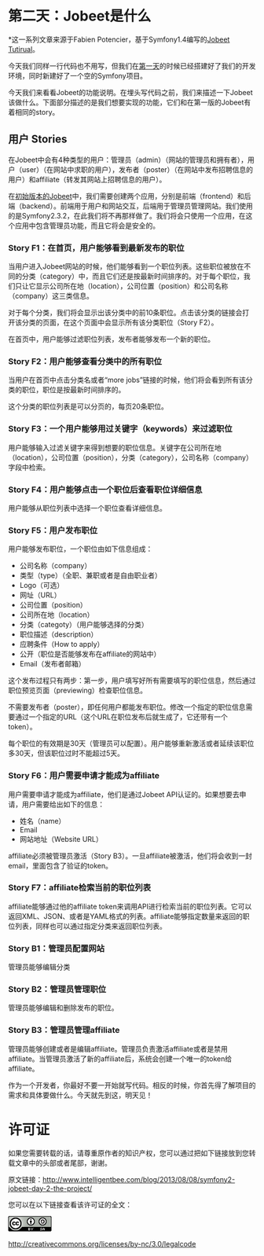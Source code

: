 # 第二天：Jobeet是什么 #

*这一系列文章来源于Fabien Potencier，基于Symfony1.4编写的[Jobeet Tutirual](http://symfony.com/legacy/doc/jobeet?orm=Doctrine)。

今天我们同样一行代码也不用写，但我们在[第一天](https://github.com/happen-zhang/symfony2-jobeet-tutorial/blob/master/chapter-01/chapter-01.md)的时候已经搭建好了我们的开发环境，同时新建好了一个空的Symfony项目。

今天我们来看看Jobeet的功能说明。在埋头写代码之前，我们来描述一下Jobeet该做什么。下面部分描述的是我们想要实现的功能，它们和在第一版的Jobeet有着相同的story。

## 用户 Stories ##

在Jobeet中会有4种类型的用户：管理员（admin）（网站的管理员和拥有者），用户（user）（在网站中求职的用户），发布者（poster）（在网站中发布招聘信息的用户）和affiliate（转发其网站上招聘信息的用户）。

在[初始版本的Jobeet](http://symfony.com/legacy/doc/jobeet?orm=Doctrine)中，我们需要创建两个应用，分别是前端（frontend）和后端（backend）。前端用于用户和网站交互，后端用于管理员管理网站。我们使用的是Symfony2.3.2，在此我们将不再那样做了。我们将会只使用一个应用，在这个应用中包含管理员功能，而且它将会是安全的。

### Story F1：在首页，用户能够看到最新发布的职位 ###

当用户进入Jobeet网站的时候，他们能够看到一个职位列表。这些职位被放在不同的分类（category）中，而且它们还是按最新时间排序的。对于每个职位，我们只让它显示公司所在地（location），公司位置（position）和公司名称（company）这三类信息。

对于每个分类，我们将会显示出该分类中的前10条职位。点击该分类的链接会打开该分类的页面，在这个页面中会显示所有该分类职位（Story F2）。

在首页中，用户能够过滤职位列表，发布者能够发布一个新的职位。

### Story F2：用户能够查看分类中的所有职位 ###

当用户在首页中点击分类名或者“more jobs”链接的时候，他们将会看到所有该分类的职位，职位是按最新时间排序的。

这个分类的职位列表是可以分页的，每页20条职位。

### Story F3：一个用户能够用过关键字（keywords）来过滤职位 ###

用户能够输入过滤关键字来得到想要的职位信息。关键字在公司所在地（location），公司位置（position），分类（category），公司名称（company）字段中检索。

### Story F4：用户能够点击一个职位后查看职位详细信息 ###

用户能够从职位列表中选择一个职位查看详细信息。

### Story F5：用户发布职位 ###

用户能够发布职位，一个职位由如下信息组成：

* 公司名称（company）
* 类型（type）（全职、兼职或者是自由职业者）
* Logo（可选）
* 网址（URL）
* 公司位置（position）
* 公司所在地（location）
* 分类（categoty）（用户能够选择的分类）
* 职位描述（description）
* 应聘条件（How to apply）
* 公开（职位是否能够发布在affiliate的网站中）
* Email（发布者邮箱）

这个发布过程只有两步：第一步，用户填写好所有需要填写的职位信息，然后通过职位预览页面（previewing）检查职位信息。

不需要发布者（poster），即任何用户都能发布职位。修改一个指定的职位信息需要通过一个指定的URL（这个URL在职位发布后就生成了，它还带有一个token）。

每个职位的有效期是30天（管理员可以配置）。用户能够重新激活或者延续该职位多30天，但该职位过时不能超过5天。


### Story F6：用户需要申请才能成为affiliate ###

用户需要申请才能成为affiliate，他们是通过Jobeet API认证的。如果想要去申请，用户需要给出如下的信息：

* 姓名（name）
* Email
* 网站地址（Website URL）

affiliate必须被管理员激活（Story B3）。一旦affiliate被激活，他们将会收到一封email，里面包含了验证的token。

### Story F7：affiliate检索当前的职位列表 ###

affiliate能够通过他的affiliate token来调用API进行检索当前的职位列表。它可以返回XML、JSON、或者是YAML格式的列表。affiliate能够指定数量来返回的职位列表，同样也可以通过指定分类来返回职位列表。

### Story B1：管理员配置网站 ###

管理员能够编辑分类

### Story B2：管理员管理职位 ###

管理员能够编辑和删除发布的职位。

### Story B3：管理员管理affiliate ###

管理员能够创建或者是编辑affiliate。管理员负责激活affiliate或者是禁用affiliate。当管理员激活了新的affiliate后，系统会创建一个唯一的token给affiliate。

作为一个开发者，你最好不要一开始就写代码。相反的时候，你首先得了解项目的需求和具体要做什么。今天就先到这，明天见！

# 许可证 #

如果您需要转载的话，请尊重原作者的知识产权，您可以通过把如下链接放到您转载文章中的头部或者尾部，谢谢。

原文链接：<http://www.intelligentbee.com/blog/2013/08/08/symfony2-jobeet-day-2-the-project/>

您可以在以下链接查看该许可证的全文：

![](../imgs/license.png)

<http://creativecommons.org/licenses/by-nc/3.0/legalcode>